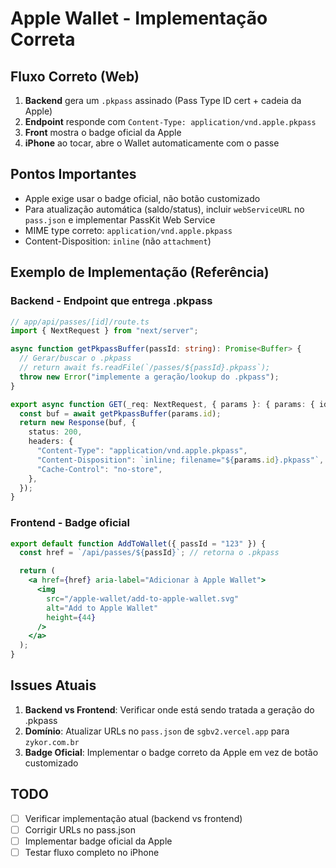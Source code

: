 # Apple Wallet - Implementação Correta

## Fluxo Correto (Web)

1. **Backend** gera um `.pkpass` assinado (Pass Type ID cert + cadeia da Apple)
2. **Endpoint** responde com `Content-Type: application/vnd.apple.pkpass`
3. **Front** mostra o badge oficial da Apple
4. **iPhone** ao tocar, abre o Wallet automaticamente com o passe

## Pontos Importantes

- Apple exige usar o badge oficial, não botão customizado
- Para atualização automática (saldo/status), incluir `webServiceURL` no `pass.json` e implementar PassKit Web Service
- MIME type correto: `application/vnd.apple.pkpass`
- Content-Disposition: `inline` (não `attachment`)

## Exemplo de Implementação (Referência)

### Backend - Endpoint que entrega .pkpass

```typescript
// app/api/passes/[id]/route.ts
import { NextRequest } from "next/server";

async function getPkpassBuffer(passId: string): Promise<Buffer> {
  // Gerar/buscar o .pkpass
  // return await fs.readFile(`/passes/${passId}.pkpass`);
  throw new Error("implemente a geração/lookup do .pkpass");
}

export async function GET(_req: NextRequest, { params }: { params: { id: string } }) {
  const buf = await getPkpassBuffer(params.id);
  return new Response(buf, {
    status: 200,
    headers: {
      "Content-Type": "application/vnd.apple.pkpass",
      "Content-Disposition": `inline; filename="${params.id}.pkpass"`,
      "Cache-Control": "no-store",
    },
  });
}
```

### Frontend - Badge oficial

```jsx
export default function AddToWallet({ passId = "123" }) {
  const href = `/api/passes/${passId}`; // retorna o .pkpass

  return (
    <a href={href} aria-label="Adicionar à Apple Wallet">
      <img
        src="/apple-wallet/add-to-apple-wallet.svg"
        alt="Add to Apple Wallet"
        height={44}
      />
    </a>
  );
}
```

## Issues Atuais

1. **Backend vs Frontend**: Verificar onde está sendo tratada a geração do .pkpass
2. **Domínio**: Atualizar URLs no `pass.json` de `sgbv2.vercel.app` para `zykor.com.br`
3. **Badge Oficial**: Implementar o badge correto da Apple em vez de botão customizado

## TODO

- [ ] Verificar implementação atual (backend vs frontend)
- [ ] Corrigir URLs no pass.json
- [ ] Implementar badge oficial da Apple
- [ ] Testar fluxo completo no iPhone
